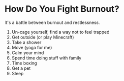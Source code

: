 # How Do You Fight Burnout?

It's a battle between burnout and restlessness.

1.  Un-cage yourself, find a way not to feel trapped
2.  Get outside (or play Minecraft)
3.  Take a shower
4.  Move (yoga for me)
5.  Calm your mind
6.  Spend time doing stuff with family
7.  Time boxing
8.  Get a pet
9.  Sleep
